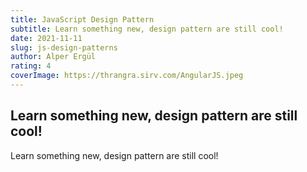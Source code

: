 ```yaml
---
title: JavaScript Design Pattern
subtitle: Learn something new, design pattern are still cool!
date: 2021-11-11
slug: js-design-patterns
author: Alper Ergül
rating: 4
coverImage: https://thrangra.sirv.com/AngularJS.jpeg
---
```


## Learn something new, design pattern are still cool!

Learn something new, design pattern are still cool!
